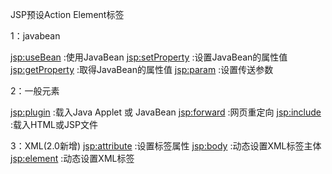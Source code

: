 JSP预设Action Element标签

1：javabean

<jsp:useBean> :使用JavaBean
<jsp:setProperty> :设置JavaBean的属性值
<jsp:getProperty> :取得JavaBean的属性值
<jsp:param> :设置传送参数

2：一般元素

<jsp:plugin> :载入Java Applet 或 JavaBean
<jsp:forward> :网页重定向
<jsp:include> :载入HTML或JSP文件

3：XML(2.0新增)
<jsp:attribute> :设置标签属性
<jsp:body> :动态设置XML标签主体
<jsp:element> :动态设置XML标签